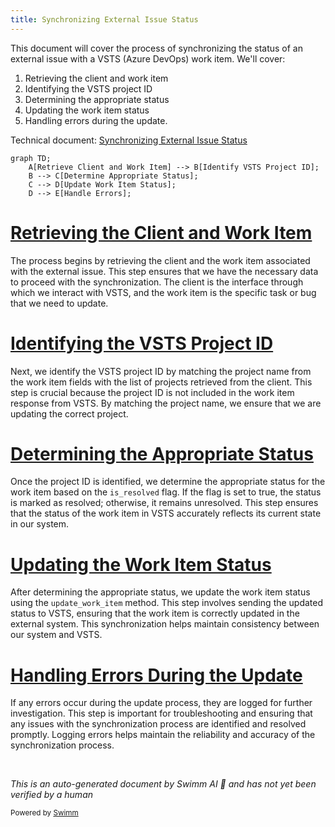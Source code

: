 ```yaml
---
title: Synchronizing External Issue Status
---
```

This document will cover the process of synchronizing the status of an external issue with a VSTS (Azure DevOps) work item. We'll cover:

1. Retrieving the client and work item
2. Identifying the VSTS project ID
3. Determining the appropriate status
4. Updating the work item status
5. Handling errors during the update.

Technical document: <SwmLink doc-title="Synchronizing External Issue Status">[Synchronizing External Issue Status](/.swm/synchronizing-external-issue-status.slvvyvh5.sw.md)</SwmLink>

```mermaid
graph TD;
    A[Retrieve Client and Work Item] --> B[Identify VSTS Project ID];
    B --> C[Determine Appropriate Status];
    C --> D[Update Work Item Status];
    D --> E[Handle Errors];
```

# [Retrieving the Client and Work Item](https://app.swimm.io/repos/Z2l0aHViJTNBJTNBc2VudHJ5LWRlbW8tMSUzQSUzQVN3aW1tLURlbW8=/docs/slvvyvh5#sync_status_outbound)

The process begins by retrieving the client and the work item associated with the external issue. This step ensures that we have the necessary data to proceed with the synchronization. The client is the interface through which we interact with VSTS, and the work item is the specific task or bug that we need to update.

# [Identifying the VSTS Project ID](https://app.swimm.io/repos/Z2l0aHViJTNBJTNBc2VudHJ5LWRlbW8tMSUzQSUzQVN3aW1tLURlbW8=/docs/slvvyvh5#sync_status_outbound)

Next, we identify the VSTS project ID by matching the project name from the work item fields with the list of projects retrieved from the client. This step is crucial because the project ID is not included in the work item response from VSTS. By matching the project name, we ensure that we are updating the correct project.

# [Determining the Appropriate Status](https://app.swimm.io/repos/Z2l0aHViJTNBJTNBc2VudHJ5LWRlbW8tMSUzQSUzQVN3aW1tLURlbW8=/docs/slvvyvh5#sync_status_outbound)

Once the project ID is identified, we determine the appropriate status for the work item based on the `is_resolved` flag. If the flag is set to true, the status is marked as resolved; otherwise, it remains unresolved. This step ensures that the status of the work item in VSTS accurately reflects its current state in our system.

# [Updating the Work Item Status](https://app.swimm.io/repos/Z2l0aHViJTNBJTNBc2VudHJ5LWRlbW8tMSUzQSUzQVN3aW1tLURlbW8=/docs/slvvyvh5#sync_status_outbound)

After determining the appropriate status, we update the work item status using the `update_work_item` method. This step involves sending the updated status to VSTS, ensuring that the work item is correctly updated in the external system. This synchronization helps maintain consistency between our system and VSTS.

# [Handling Errors During the Update](https://app.swimm.io/repos/Z2l0aHViJTNBJTNBc2VudHJ5LWRlbW8tMSUzQSUzQVN3aW1tLURlbW8=/docs/slvvyvh5#sync_status_outbound)

If any errors occur during the update process, they are logged for further investigation. This step is important for troubleshooting and ensuring that any issues with the synchronization process are identified and resolved promptly. Logging errors helps maintain the reliability and accuracy of the synchronization process.

&nbsp;

*This is an auto-generated document by Swimm AI 🌊 and has not yet been verified by a human*

<SwmMeta version="3.0.0" repo-id="Z2l0aHViJTNBJTNBc2VudHJ5LWRlbW8tMSUzQSUzQVN3aW1tLURlbW8=" repo-name="sentry-demo-1" doc-type="product-flows"><sup>Powered by [Swimm](/)</sup></SwmMeta>
